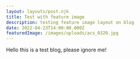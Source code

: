 ```yaml
---
layout: layouts/post.njk
title: Test with feature image
description: testing feature image layout on blog
date: 2022-04-23T14:00:00.000Z
featuredImage: /images/uploads/acs_0320.jpg
---
```

Hello this is a test blog, please ignore me!
